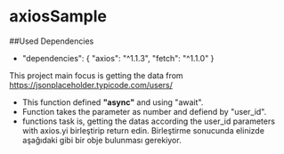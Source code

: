 # axiosSample

##Used Dependencies
- "dependencies": {
    "axios": "^1.1.3",
    "fetch": "^1.1.0"
    }

This project main focus is getting the data from https://jsonplaceholder.typicode.com/users/
-  This function defined **"async"** and using "await".
-  Function takes the parameter as number and defiend by "user_id".
-  functions task is, getting the datas according the user_id parameters with axios.yi birleştirip return edin. Birleştirme sonucunda elinizde aşağıdaki gibi bir obje bulunması gerekiyor.
